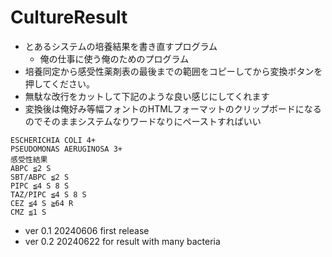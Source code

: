 # CultureResult

- とあるシステムの培養結果を書き直すプログラム
  - 俺の仕事に使う俺のためのプログラム
- 培養同定から感受性薬剤表の最後までの範囲をコピーしてから変換ボタンを押してください。
- 無駄な改行をカットして下記のような良い感じにしてくれます
- 変換後は俺好み等幅フォントのHTMLフォーマットのクリップボードになるのでそのままシステムなりワードなりにペーストすればいい
```
ESCHERICHIA COLI 4+
PSEUDOMONAS AERUGINOSA 3+
感受性結果
ABPC ≦2 S
SBT/ABPC ≦2 S
PIPC ≦4 S 8 S
TAZ/PIPC ≦4 S 8 S
CEZ ≦4 S ≧64 R
CMZ ≦1 S
```

- ver 0.1 20240606 first release
- ver 0.2 20240622 for result with many bacteria
